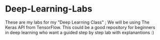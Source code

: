 # Deep-Learning-Labs

These are my labs for my "Deep Learning Class" ; We will be using The Keras API from TensorFlow.
This could be a good repository for beginners in deep learning who want a guided step by step lab with explanantions :) 
